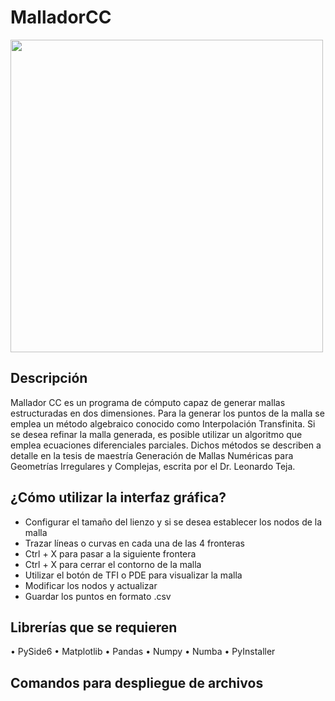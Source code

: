 # MalladorCC

<img src="gif_mallador_cc.gif" width="500px" height="auto" />

## Descripción

Mallador CC es un programa de cómputo capaz de generar mallas estructuradas en dos dimensiones. Para la generar los puntos de la malla se emplea un método algebraico conocido como Interpolación Transfinita. Si se desea refinar la malla generada, es posible utilizar un algoritmo que emplea ecuaciones diferenciales parciales. Dichos métodos se describen a detalle en la tesis de maestría Generación de Mallas Numéricas para Geometrías Irregulares y Complejas, escrita por el Dr. Leonardo Teja.

## ¿Cómo utilizar la interfaz gráfica?
* Configurar el tamaño del lienzo y si se desea establecer los nodos de la malla
* Trazar líneas o curvas en cada una de las 4 fronteras 
* Ctrl + X para pasar a la siguiente frontera
* Ctrl + X para cerrar el contorno de la malla
* Utilizar el botón de TFI o PDE para visualizar la malla
* Modificar los nodos y actualizar
* Guardar los puntos en formato .csv

## Librerías que se requieren
•	PySide6
•	Matplotlib
•	Pandas
•	Numpy
•	Numba
•	PyInstaller

## Comandos para despliegue de archivos
